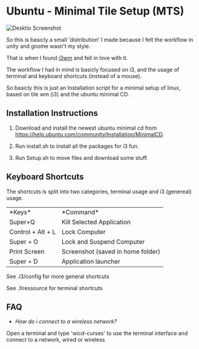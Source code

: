 # Ubuntu - Minimal Tile Setup (MTS)

![Desktio Screenshot](https://raw.github.com/charnley/ubuntu-mts/master/screenshots/screenshot_1.png)


So this is basicly a small 'distribution' I made because I felt the workflow in
unity and gnome wasn't my style. 

That is when I found [i3wm](http://i3wm.org/) and fell in love with it.

The workflow I had in mind is basicly focused on i3, and the usage of terminal and
keyboard shortcuts (instead of a mouse). 

So basicly this is just an
Installation script for a minimal setup of linux, based on tile wm (i3) and the ubuntu minimal CD.

## Installation Instructions

1. Download and install the newest ubuntu minimal cd from
https://help.ubuntu.com/community/Installation/MinimalCD.

2. Run install.sh to install all the packages for i3 fun.

3. Run Setup.sh to move files and download some stuff.

## Keyboard Shortcuts

The shortcuts is split into two categories, terminal usage and i3 (genereal)
usage.

<table>
  <tr><td>*Keys*</td><td>*Command*</td></tr>
  <tr><td>Super+Q</td><td>Kill Selected Application</td></tr>
  <tr><td>Control + Alt + L</td><td> Lock Computer</td></tr>
  <tr><td>Super + O</td><td> Lock and Suspend Computer </td></tr>
  <tr><td>Print Screen </td><td> Screenshot (saved in home folder) </td></tr>
  <tr><td>Super + D </td><td> Application launcher </td></tr>
</table>

See .i3/config for more general shortcuts

See .Xressource for terminal shortcuts


## FAQ

* *How do i connect to a wireless network?*

Open a terminal and type 'wicd-curses' to use
the terminal interface and connect to a network,
wired or wireless

